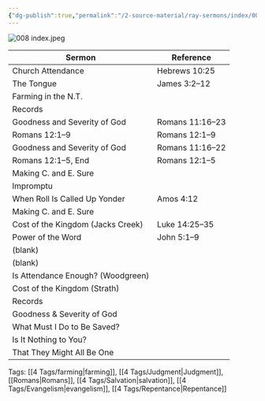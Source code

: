 ```yaml
---
{"dg-publish":true,"permalink":"/2-source-material/ray-sermons/index/008-may-1959-aug-1959/"}
---
```


![008 index.jpeg](/img/user/2%20Source%20Material/Ray%20Sermons/Scans/008%20index.jpeg)

| Sermon                             | Reference              |
|------------------------------------|------------------------|
| Church Attendance                  | Hebrews 10:25          |
| The Tongue                         | James 3:2–12           |
| Farming in the N.T.                |                        |
| Records                            |                        |
| Goodness and Severity of God       | Romans 11:16–23        |
| Romans 12:1–9                      | Romans 12:1–9          |
| Goodness and Severity of God       | Romans 11:16–22        |
| Romans 12:1–5, End                 | Romans 12:1–5          |
| Making C. and E. Sure              |                        |
| Impromptu                          |                        |
| When Roll Is Called Up Yonder      | Amos 4:12              |
| Making C. and E. Sure              |                        |
| Cost of the Kingdom (Jacks Creek)  | Luke 14:25–35          |
| Power of the Word                  | John 5:1–9             |
| (blank)                            |                        |
| (blank)                            |                        |
| Is Attendance Enough? (Woodgreen)  |                        |
| Cost of the Kingdom (Strath)       |                        |
| Records                            |                        |
| Goodness & Severity of God         |                        |
| What Must I Do to Be Saved?        |                        |
| Is It Nothing to You?              |                        |
| That They Might All Be One         |                        |

Tags: [[4 Tags/farming\|farming]], [[4 Tags/Judgment\|Judgment]], [[Romans\|Romans]], [[4 Tags/Salvation\|salvation]], [[4 Tags/Evangelism\|evangelism]], [[4 Tags/Repentance\|Repentance]]